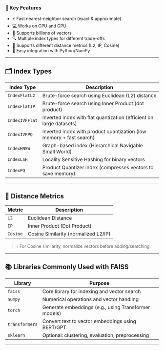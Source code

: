 ### 🚀 Key Features
 
- ⚡ Fast nearest-neighbor search (exact & approximate)
- 💻 Works on CPU and GPU
- 🧠 Supports billions of vectors
- 🔍 Multiple index types for different trade-offs
- 📏 Supports different distance metrics (L2, IP, Cosine)
- 🧩 Easy integration with Python/NumPy
 
---

## 🗂️ Index Types
 
| Index Type       | Description                                                           |
|------------------|-----------------------------------------------------------------------|
| `IndexFlatL2`    | Brute-force search using Euclidean (L2) distance                     |
| `IndexFlatIP`    | Brute-force search using Inner Product (dot product)                 |
| `IndexIVFFlat`   | Inverted index with flat quantization (efficient on large datasets)  |
| `IndexIVFPQ`     | Inverted index with product quantization (low memory + fast search)  |
| `IndexHNSW`      | Graph-based index (Hierarchical Navigable Small World)               |
| `IndexLSH`       | Locality Sensitive Hashing for binary vectors                        |
| `IndexPQ`        | Product Quantizer index (compresses vectors to save memory)          |
 
---
 
## 📏 Distance Metrics
 
| Metric     | Description                          |
|------------|--------------------------------------|
| `L2`       | Euclidean Distance                   |
| `IP`       | Inner Product (Dot Product)          |
| `Cosine`   | Cosine Similarity (normalized L2/IP) |
 
> ℹ️ For Cosine similarity, normalize vectors before adding/searching.
 
---
 
## 📚 Libraries Commonly Used with FAISS
 
| Library        | Purpose                                           |
|----------------|---------------------------------------------------|
| `faiss`        | Core library for indexing and vector search       |
| `numpy`        | Numerical operations and vector handling          |
| `torch`        | Generate embeddings (e.g., using Transformer models) |
| `transformers` | Convert text to vector embeddings using BERT/GPT |
| `sklearn`      | Optional: clustering, evaluation, preprocessing   |
 
---